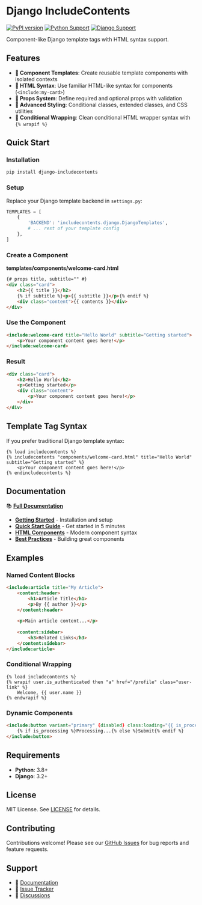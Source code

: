 # Django IncludeContents
[![PyPI version](https://img.shields.io/pypi/v/django-includecontents)](https://pypi.org/project/django-includecontents/)
[![Python Support](https://img.shields.io/pypi/pyversions/django-includecontents.svg)](https://pypi.org/project/django-includecontents/)
[![Django Support](https://img.shields.io/pypi/djversions/django-includecontents.svg)](https://pypi.org/project/django-includecontents/)

Component-like Django template tags with HTML syntax support.

## Features

- **🧩 Component Templates**: Create reusable template components with isolated contexts
- **📝 HTML Syntax**: Use familiar HTML-like syntax for components (`<include:my-card>`)
- **🎯 Props System**: Define required and optional props with validation
- **🎨 Advanced Styling**: Conditional classes, extended classes, and CSS utilities
- **🔀 Conditional Wrapping**: Clean conditional HTML wrapper syntax with `{% wrapif %}`

## Quick Start

### Installation

```bash
pip install django-includecontents
```

### Setup

Replace your Django template backend in `settings.py`:

```python
TEMPLATES = [
    {
        'BACKEND': 'includecontents.django.DjangoTemplates',
        # ... rest of your template config
    },
]
```

### Create a Component

**templates/components/welcome-card.html**
```html
{# props title, subtitle="" #}
<div class="card">
    <h2>{{ title }}</h2>
    {% if subtitle %}<p>{{ subtitle }}</p>{% endif %}
    <div class="content">{{ contents }}</div>
</div>
```

### Use the Component

```html
<include:welcome-card title="Hello World" subtitle="Getting started">
    <p>Your component content goes here!</p>
</include:welcome-card>
```

### Result

```html
<div class="card">
    <h2>Hello World</h2>
    <p>Getting started</p>
    <div class="content">
        <p>Your component content goes here!</p>
    </div>
</div>
```

## Template Tag Syntax

If you prefer traditional Django template syntax:

```django
{% load includecontents %}
{% includecontents "components/welcome-card.html" title="Hello World" subtitle="Getting started" %}
    <p>Your component content goes here!</p>
{% endincludecontents %}
```

## Documentation

📚 **[Full Documentation](https://smileychris.github.io/django-includecontents/)**

- **[Getting Started](https://smileychris.github.io/django-includecontents/getting-started/installation/)** - Installation and setup
- **[Quick Start Guide](https://smileychris.github.io/django-includecontents/getting-started/quickstart/)** - Get started in 5 minutes  
- **[HTML Components](https://smileychris.github.io/django-includecontents/using-components/html-syntax/)** - Modern component syntax
- **[Best Practices](https://smileychris.github.io/django-includecontents/building-components/best-practices/)** - Building great components

## Examples

### Named Content Blocks

```html
<include:article title="My Article">
    <content:header>
        <h1>Article Title</h1>
        <p>By {{ author }}</p>
    </content:header>
    
    <p>Main article content...</p>
    
    <content:sidebar>
        <h3>Related Links</h3>
    </content:sidebar>
</include:article>
```

### Conditional Wrapping

```django
{% load includecontents %}
{% wrapif user.is_authenticated then "a" href="/profile" class="user-link" %}
    Welcome, {{ user.name }}
{% endwrapif %}
```

### Dynamic Components

```html
<include:button variant="primary" {disabled} class:loading="{{ is_processing }}">
    {% if is_processing %}Processing...{% else %}Submit{% endif %}  
</include:button>
```

## Requirements

- **Python**: 3.8+
- **Django**: 3.2+

## License

MIT License. See [LICENSE](LICENSE) for details.

## Contributing

Contributions welcome! Please see our [GitHub Issues](https://github.com/SmileyChris/django-includecontents/issues) for bug reports and feature requests.

## Support

- 📖 [Documentation](https://smileychris.github.io/django-includecontents/)
- 🐛 [Issue Tracker](https://github.com/SmileyChris/django-includecontents/issues)
- 💬 [Discussions](https://github.com/SmileyChris/django-includecontents/discussions)